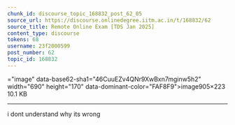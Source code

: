 ```yaml
---
chunk_id: discourse_topic_168832_post_62_05
source_url: https://discourse.onlinedegree.iitm.ac.in/t/168832/62
source_title: Remote Online Exam [TDS Jan 2025]
content_type: discourse
tokens: 68
username: 23f2000599
post_number: 62
topic_id: 168832
---
```


="image" data-base62-sha1="46CuuEZv4QNr9XwBxn7mginw5h2" width="690" height="170" data-dominant-color="FAF8F9">image905×223 10.1 KB

---

i dont understand why its wrong
